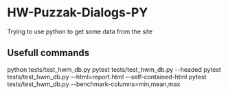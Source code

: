 # HW-Puzzak-Dialogs-PY
Trying to use python to get some data from the site

## Usefull commands
python tests/test_hwm_db.py
pytest tests/test_hwm_db.py --headed
pytest tests/test_hwm_db.py --html=report.html --self-contained-html
pytest tests/test_hwm_db.py --benchmark-columns=min,mean,max
